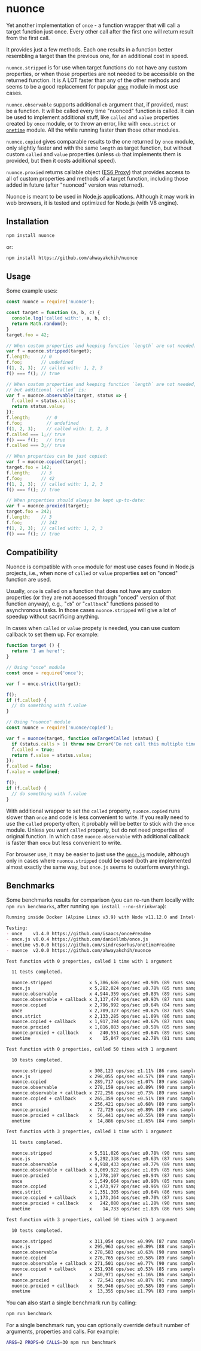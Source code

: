nuonce
======

Yet another implementation of `once` - a function wrapper that will call a target function just once. Every other call after the first one will return result from the first call.

It provides just a few methods. Each one results in a function better resembling a target than the previous one, for an additional cost in speed.

`nuonce.stripped` is for use when target functions do not have any custom properties, or when those properties are not needed to be accessible on the returned function. It is A LOT faster than any of the other methods and seems to be a good replacement for popular [`once`](https://github.com/isaacs/once) module in most use cases.

`nuonce.observable` supports additional `cb` argument that, if provided, must be a function. It will be called every time "nuonced" function is called. It can be used to implement additional stuff, like `called` and `value` properties created by `once` module, or to throw an error, like with `once.strict` or [`onetime`](https://github.com/sindresorhus/onetime) module. All the while running faster than those other modules.

`nuonce.copied` gives comparable results to the one returned by `once` module, only slightly faster and with the same `length` as target function, but without custom `called` and `value` properties (unless `cb` that implements them is provided, but then it costs additional speed).

`nuonce.proxied` returns callable object ([ES6 Proxy](https://developer.mozilla.org/en/docs/Web/JavaScript/Reference/Global_Objects/Proxy)) that provides access to all of custom properties and methods of a target function, including those added in future (after "nuonced" version was returned).

Nuonce is meant to be used in Node.js applications. Although it may work in web browsers, it is tested and optimized for Node.js (with V8 engine).


## Installation

```sh
npm install nuonce
```

or:

```sh
npm install https://github.com/ahwayakchih/nuonce
```


## Usage

Some example uses:

```js
const nuonce = require('nuonce');

const target = function (a, b, c) {
  console.log('called with:', a, b, c);
  return Math.random();
}
target.foo = 42;

// When custom properties and keeping function `length` are not needed:
var f = nuonce.stripped(target);
f.length;    // 0
f.foo;       // undefined
f(1, 2, 3);  // called with: 1, 2, 3
f() === f(); // true

// When custom properties and keeping function `length` are not needed,
// but additional `called` is:
var f = nuonce.observable(target, status => {
  f.called = status.calls;
  return status.value;
});
f.length;      // 0
f.foo;         // undefined
f(1, 2, 3);    // called with: 1, 2, 3
f.called === 1;// true
f() === f();   // true
f.called === 3;// true

// When properties can be just copied:
var f = nuonce.copied(target);
target.foo = 142;
f.length;    // 3
f.foo;       // 42
f(1, 2, 3);  // called with: 1, 2, 3
f() === f(); // true

// When properties should always be kept up-to-date:
var f = nuonce.proxied(target);
target.foo = 242;
f.length;    // 3
f.foo;       // 242
f(1, 2, 3);  // called with: 1, 2, 3
f() === f(); // true
```


## Compatibility

Nuonce is compatible with `once` module for most use cases found in Node.js projects, i.e., when none of `called` or `value` properties set on "onced" function are used.

Usually, `once` is called on a function that does not have any custom properties (or they are not accessed through "onced" version of that function anyway), e.g., "`cb`" or "`callback`" functions passed to asynchronous tasks. In those cases `nuonce.stripped` will give a lot of speedup without sacrificing anything.

In cases when `called` or `value` propety is needed, you can use custom callback to set them up. For example:

```js
function target () {
  return 'I am here!';
}

// Using "once" module
const once = require('once');

var f = once.strict(target);

f();
if (f.called) {
  // do something with f.value
}

// Using "nuonce" module
const nuonce = require('nuonce/copied');

var f = nuonce(target, function onTargetCalled (status) {
  if (status.calls > 1) throw new Error('Do not call this multiple times');
  f.called = true;
  return f.value = status.value;
});
f.called = false;
f.value = undefined;

f();
if (f.called) {
  // do something with f.value
}
```

With additional wrapper to set the `called` property, `nuonce.copied` runs slower than `once` and code is less convenient to write. If you really need to use the `called` property often, it probably will be better to stick with the `once` module. Unless you want `called` property, but do not need properties of original function. In which case `nuonce.observable` with additional callback is faster than `once` but less convenient to write.

For browser use, it may be easier to just use the [`once.js`](https://github.com/daniellmb/once.js) module, although only in cases where `nuonce.stripped` could be used (both are implemented almost exactly the same way, but `once.js` seems to outerform everything).


## Benchmarks

Some benchmarks results for comparison (you can re-run them locally with: `npm run benchmarks`, after running `npm install --no-shrinkwrap`):

```markdown
Running inside Docker (Alpine Linux v3.9) with Node v11.12.0 and Intel(R) Core(TM) i7-3537U CPU @ 2.00GHz x 4

Testing:
- once    v1.4.0 https://github.com/isaacs/once#readme           
- once.js v0.0.4 https://github.com/daniellmb/once.js            
- onetime v5.0.0 https://github.com/sindresorhus/onetime#readme  
- nuonce  v2.0.0 https://github.com/ahwayakchih/nuonce           

Test function with 0 properties, called 1 time with 1 argument

  11 tests completed.

  nuonce.stripped              x 5,386,686 ops/sec ±0.90% (89 runs sampled)
  once.js                      x 5,282,024 ops/sec ±0.78% (85 runs sampled)
  nuonce.observable            x 4,944,359 ops/sec ±0.83% (89 runs sampled)
  nuonce.observable + callback x 3,137,474 ops/sec ±0.93% (87 runs sampled)
  nuonce.copied                x 2,796,992 ops/sec ±0.64% (84 runs sampled)
  once                         x 2,709,327 ops/sec ±0.62% (87 runs sampled)
  once.strict                  x 2,133,285 ops/sec ±1.09% (86 runs sampled)
  nuonce.copied + callback     x 1,917,394 ops/sec ±0.67% (87 runs sampled)
  nuonce.proxied               x 1,816,083 ops/sec ±0.58% (85 runs sampled)
  nuonce.proxied + callback    x   240,551 ops/sec ±0.64% (89 runs sampled)
  onetime                      x    15,847 ops/sec ±2.78% (81 runs sampled)

Test function with 0 properties, called 50 times with 1 argument

  10 tests completed.

  nuonce.stripped              x 308,123 ops/sec ±1.11% (86 runs sampled)
  once.js                      x 298,055 ops/sec ±0.57% (89 runs sampled)
  nuonce.copied                x 289,717 ops/sec ±1.07% (89 runs sampled)
  nuonce.observable            x 278,159 ops/sec ±0.89% (90 runs sampled)
  nuonce.observable + callback x 272,256 ops/sec ±0.73% (89 runs sampled)
  nuonce.copied + callback     x 265,359 ops/sec ±0.51% (89 runs sampled)
  once                         x 256,421 ops/sec ±0.68% (89 runs sampled)
  nuonce.proxied               x  72,729 ops/sec ±0.89% (89 runs sampled)
  nuonce.proxied + callback    x  56,441 ops/sec ±0.55% (89 runs sampled)
  onetime                      x  14,886 ops/sec ±1.65% (84 runs sampled)

Test function with 3 properties, called 1 time with 1 argument

  11 tests completed.

  nuonce.stripped              x 5,511,026 ops/sec ±0.78% (90 runs sampled)
  once.js                      x 5,292,338 ops/sec ±0.63% (87 runs sampled)
  nuonce.observable            x 4,918,433 ops/sec ±0.77% (89 runs sampled)
  nuonce.observable + callback x 3,069,922 ops/sec ±1.03% (85 runs sampled)
  nuonce.proxied               x 1,778,107 ops/sec ±0.94% (87 runs sampled)
  once                         x 1,549,664 ops/sec ±0.90% (85 runs sampled)
  nuonce.copied                x 1,473,977 ops/sec ±0.96% (87 runs sampled)
  once.strict                  x 1,351,305 ops/sec ±0.64% (86 runs sampled)
  nuonce.copied + callback     x 1,173,364 ops/sec ±0.70% (87 runs sampled)
  nuonce.proxied + callback    x   242,080 ops/sec ±1.28% (90 runs sampled)
  onetime                      x    14,733 ops/sec ±1.83% (86 runs sampled)

Test function with 3 properties, called 50 times with 1 argument

  10 tests completed.

  nuonce.stripped              x 311,054 ops/sec ±0.99% (87 runs sampled)
  once.js                      x 295,963 ops/sec ±0.89% (88 runs sampled)
  nuonce.observable            x 278,583 ops/sec ±0.63% (90 runs sampled)
  nuonce.copied                x 276,765 ops/sec ±0.58% (89 runs sampled)
  nuonce.observable + callback x 271,501 ops/sec ±0.77% (90 runs sampled)
  nuonce.copied + callback     x 251,936 ops/sec ±0.53% (85 runs sampled)
  once                         x 240,971 ops/sec ±1.16% (86 runs sampled)
  nuonce.proxied               x  72,541 ops/sec ±0.87% (91 runs sampled)
  nuonce.proxied + callback    x  56,946 ops/sec ±0.58% (89 runs sampled)
  onetime                      x  13,355 ops/sec ±1.79% (83 runs sampled)
```

You can also start a single benchmark run by calling:

```sh
npm run benchmark
```

For a single benchmark run, you can optionally override default number of arguments, properties and calls. For example:

```sh
ARGS=2 PROPS=0 CALLS=30 npm run benchmark
```
